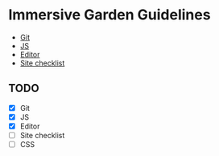 # Immersive Garden Guidelines

- [Git](git/)
- [JS](js/)
- [Editor](editor/)
- [Site checklist](site-checklist/)

## TODO
- [x] Git
- [x] JS
- [x] Editor
- [ ] Site checklist
- [ ] CSS